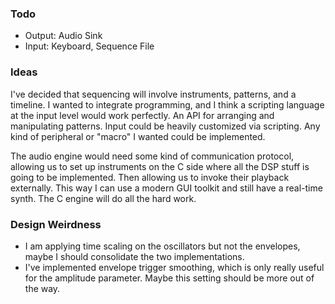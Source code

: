 ### Todo

- Output: Audio Sink
- Input: Keyboard, Sequence File

### Ideas

I've decided that sequencing will involve instruments, patterns, and a timeline. I wanted to integrate programming, and I think a scripting language at the input level would work perfectly. An API for arranging and manipulating patterns. Input could be heavily customized via scripting. Any kind of peripheral or "macro" I wanted could be implemented.

The audio engine would need some kind of communication protocol, allowing us to set up instruments on the C side where all the DSP stuff is going to be implemented. Then allowing us to invoke their playback externally. This way I can use a modern GUI toolkit and still have a real-time synth. The C engine will do all the hard work.

### Design Weirdness

- I am applying time scaling on the oscillators but not the envelopes, maybe I should consolidate the two implementations.
- I've implemented envelope trigger smoothing, which is only really useful for the amplitude parameter. Maybe this setting should be more out of the way.
